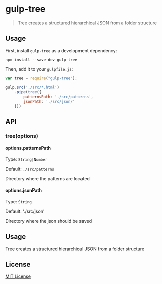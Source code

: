 # gulp-tree

> Tree creates a structured hierarchical JSON from a folder structure

## Usage

First, install `gulp-tree` as a development dependency:

```shell
npm install --save-dev gulp-tree
```

Then, add it to your `gulpfile.js`:

```javascript
var tree = require("gulp-tree");

gulp.src('./src/*.html')
    .pipe(tree({
        patternsPath: './src/patterns',
        jsonPath: './src/json/'
    }))
```

## API

### tree(options)

#### options.patternsPath
Type: `String|Number`

Default: `./src/patterns`

Directory where the patterns are located

#### options.jsonPath
Type: `String`

Default: './src/json'

Directory where the json should be saved

## Usage

Tree creates a structured hierarchical JSON from a folder structure


## License

[MIT License](http://en.wikipedia.org/wiki/MIT_License)
